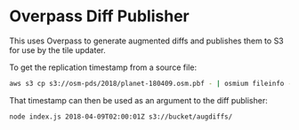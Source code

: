 # Overpass Diff Publisher

This uses Overpass to generate augmented diffs and publishes them to S3 for use
by the tile updater.

To get the replication timestamp from a source file:

```bash
aws s3 cp s3://osm-pds/2018/planet-180409.osm.pbf - | osmium fileinfo -F pbf -
```

That timestamp can then be used as an argument to the diff publisher:

```bash
node index.js 2018-04-09T02:00:01Z s3://bucket/augdiffs/
```

